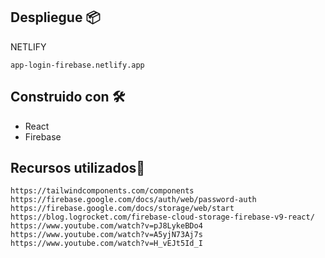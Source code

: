 ## Despliegue 📦

NETLIFY

```
app-login-firebase.netlify.app
```

## Construido con 🛠️

* React
* Firebase

## Recursos utilizados👀

```
https://tailwindcomponents.com/components
https://firebase.google.com/docs/auth/web/password-auth
https://firebase.google.com/docs/storage/web/start
https://blog.logrocket.com/firebase-cloud-storage-firebase-v9-react/
https://www.youtube.com/watch?v=pJ8LykeBDo4
https://www.youtube.com/watch?v=A5yjN73Aj7s
https://www.youtube.com/watch?v=H_vEJt5Id_I
```




